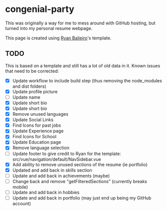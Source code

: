 # congenial-party

This was originally a way for me to mess around with GitHub hosting, but turned into my personal resume webpage.

This page is created using [Ryan Balieiro](https://github.com/ryanbalieiro/vue-resume-template)'s template.

## TODO

This is based on a template and still has a lot of old data in it. Known issues that need to be corrected:

- [x] Update workflow to include build step (thus removing the node_modules and dist folders)
- [x] Update profile picture
- [ ] Update name
- [x] Update short bio
- [x] Update short bio
- [x] Remove unused languages
- [x] Update Social Links
- [x] Find Icons for past jobs
- [x] Update Experience page
- [x] Find Icons for School
- [x] Update Education page
- [x] Remove language selection
- [ ] Update footer to give credit to Ryan for the template: src/vue/navigation/default/NavSidebar.vue
- [x] Add ability to remove unused sections of the resume (ie portfolio)
- [x] Updated and add back in skills section
- [ ] Update and add back in achievements (maybe)
- [ ] Change back and remove "getFilteredSections" (currently breaks mobile)
- [ ] Update and add back in hobbies
- [ ] Update and add back in portfolio (may just end up being my GitHub account)

